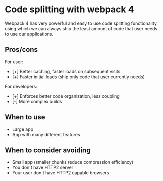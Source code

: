 # Code splitting with webpack 4

Webpack 4 has very powerful and easy to use code splitting functionality, using which we can always ship the least amount of code that user needs to use our applications.

## Pros/cons
For user:

* [+] Better caching, faster loads on subsequent visits
* [+] Faster initial loads (ship only code that user currently needs)

For developers:
* [+] Enforces better code organization, less coupling
* [-] More complex builds
## When to use

* Large app
* App with many different features

## When to consider avoiding

* Small app (smaller chunks reduce compression efficiency)
* You don't have HTTP2 server
* Your user don't have HTTP2 capable browsers
